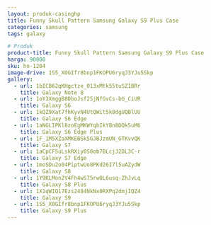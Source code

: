 ```yaml
---
layout: produk-casinghp
title: Funny Skull Pattern Samsung Galaxy S9 Plus Case
categories: samsung
tags: galaxy

# Produk
product-title: Funny Skull Pattern Samsung Galaxy S9 Plus Case
harga: 90000
sku: hn-1204
image-drive: 1S5_X0GIfr8bnp1FKOPU6ryqJ3YJu5Skp
gallery:
  - url: 1bICB62qKHgctze_O13xMtk55tuSZ1BRr
    title: Galaxy Note 8
  - url: 1oY3XmggB8DboJsf25jNfGvCs-bG_CiUR
    title: Galaxy S6
  - url: 1kQZ9Xat7fhKyvN4UtQWit5k8dgUQBlUU
    title: Galaxy S6 Edge
  - url: 1aNGLIPKl8zoEgMKWYqbIkY8n8DQkSuM6
    title: Galaxy S6 Edge Plus
  - url: 1F_1M5XZaXMKEBSk5GJBJzmUN_GTKvvQK
    title: Galaxy S7
  - url: 1aCpCFSuLskRXiy0S0ob7BLcjJ2DL3C-r
    title: Galaxy S7 Edge
  - url: 1moSDu2o04PiptwUo8PKd26I7l5uAZydW
    title: Galaxy S8
  - url: 1Y9KLMon2V4Fh4wS75rwOL6usq-ZhJvLq
    title: Galaxy S8 Plus
  - url: 1X1qWIQ17Ezs2484NkNx0RXPq2dmjIQZ4
    title: Galaxy S9
  - url: 1S5_X0GIfr8bnp1FKOPU6ryqJ3YJu5Skp
    title: Galaxy S9 Plus
---
```

